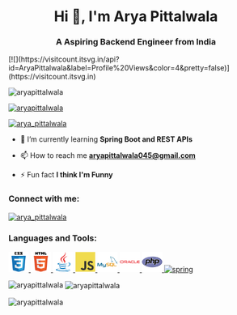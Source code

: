 <h1 align="center">Hi 👋, I'm Arya Pittalwala</h1>
<h3 align="center">A Aspiring Backend Engineer from India</h3>
[![](https://visitcount.itsvg.in/api?id=AryaPittalwala&label=Profile%20Views&color=4&pretty=false)](https://visitcount.itsvg.in)

<p align="left"> <img src="https://komarev.com/ghpvc/?username=aryapittalwala&label=Profile%20views&color=0e75b6&style=flat" alt="aryapittalwala" /> </p>

<p align="left"> <a href="https://github.com/ryo-ma/github-profile-trophy"><img src="https://github-profile-trophy.vercel.app/?username=aryapittalwala" alt="aryapittalwala" /></a> </p>

<p align="left"> <a href="https://twitter.com/arya_pittalwala" target="blank"><img src="https://img.shields.io/twitter/follow/arya_pittalwala?logo=twitter&style=for-the-badge" alt="arya_pittalwala" /></a> </p>

- 🌱 I’m currently learning **Spring Boot and REST APIs**

- 📫 How to reach me **aryapittalwala045@gmail.com**

- ⚡ Fun fact **I think I'm Funny**

<h3 align="left">Connect with me:</h3>
<p align="left">
<a href="https://twitter.com/arya_pittalwala" target="blank"><img align="center" src="https://raw.githubusercontent.com/rahuldkjain/github-profile-readme-generator/master/src/images/icons/Social/twitter.svg" alt="arya_pittalwala" height="30" width="40" /></a>
</p>

<h3 align="left">Languages and Tools:</h3>
<p align="left"> <a href="https://www.w3schools.com/css/" target="_blank" rel="noreferrer"> <img src="https://raw.githubusercontent.com/devicons/devicon/master/icons/css3/css3-original-wordmark.svg" alt="css3" width="40" height="40"/> </a> <a href="https://www.w3.org/html/" target="_blank" rel="noreferrer"> <img src="https://raw.githubusercontent.com/devicons/devicon/master/icons/html5/html5-original-wordmark.svg" alt="html5" width="40" height="40"/> </a> <a href="https://www.java.com" target="_blank" rel="noreferrer"> <img src="https://raw.githubusercontent.com/devicons/devicon/master/icons/java/java-original.svg" alt="java" width="40" height="40"/> </a> <a href="https://developer.mozilla.org/en-US/docs/Web/JavaScript" target="_blank" rel="noreferrer"> <img src="https://raw.githubusercontent.com/devicons/devicon/master/icons/javascript/javascript-original.svg" alt="javascript" width="40" height="40"/> </a> <a href="https://www.mysql.com/" target="_blank" rel="noreferrer"> <img src="https://raw.githubusercontent.com/devicons/devicon/master/icons/mysql/mysql-original-wordmark.svg" alt="mysql" width="40" height="40"/> </a> <a href="https://www.oracle.com/" target="_blank" rel="noreferrer"> <img src="https://raw.githubusercontent.com/devicons/devicon/master/icons/oracle/oracle-original.svg" alt="oracle" width="40" height="40"/> </a> <a href="https://www.php.net" target="_blank" rel="noreferrer"> <img src="https://raw.githubusercontent.com/devicons/devicon/master/icons/php/php-original.svg" alt="php" width="40" height="40"/> </a> <a href="https://spring.io/" target="_blank" rel="noreferrer"> <img src="https://www.vectorlogo.zone/logos/springio/springio-icon.svg" alt="spring" width="40" height="40"/> </a> </p>

<p><img align="left" src="https://github-readme-stats.vercel.app/api/top-langs?username=aryapittalwala&show_icons=true&locale=en&layout=compact" alt="aryapittalwala" /></p>

<p>&nbsp;<img align="center" src="https://github-readme-stats.vercel.app/api?username=aryapittalwala&show_icons=true&locale=en" alt="aryapittalwala" /></p>

<p><img align="center" src="https://github-readme-streak-stats.herokuapp.com/?user=aryapittalwala&" alt="aryapittalwala" /></p>
